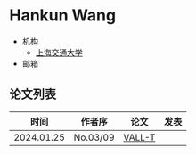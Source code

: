 # Hankun Wang

- 机构
  - [上海交通大学](../Institutions/CHN-SJTU_上海交通大学.md)
- 邮箱
  
## 论文列表

| 时间 | 作者序 | 论文 | 发表 |
|:-:|:-:|---|---|
| 2024.01.25 | No.03/09 | [VALL-T](../Models/Speech_LLM/2024.01.25_VALL-T.md) |